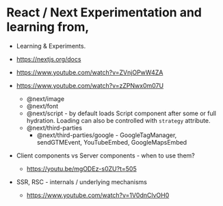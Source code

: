 # React / Next Experimentation and learning from,

- Learning & Experiments.
- https://nextjs.org/docs
- https://www.youtube.com/watch?v=ZVnjOPwW4ZA

- https://www.youtube.com/watch?v=zZPNwx0m07U
  - @next/image
  - @next/font
  - @next/script - by default loads Script component after some or full hydration. Loading can also be controlled with `strategy` attribute.
  - @next/third-parties
    - @next/third-parties/google - GoogleTagManager, sendGTMEvent, YouTubeEmbed, GoogleMapsEmbed

- Client components vs Server components - when to use them?
  - https://youtu.be/mgODEz-s0ZU?t=505

- SSR, RSC - internals / underlying mechanisms
  - https://www.youtube.com/watch?v=1V0dnClvOH0

